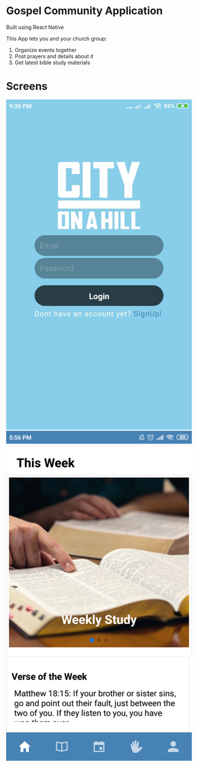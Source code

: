 # Gospel Community Application 
Built using React Native

This App lets you and your church group:
1. Organize events together
2. Post prayers and details about it
3. Get latest bible study materials

# Screens
![LoginScreen](images/frontLoginScreen.jpg)
![HomeScreen](images/homeScreen.png)
